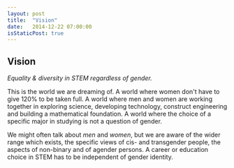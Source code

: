 ```yaml
---
layout: post
title:  "Vision"
date:   2014-12-22 07:00:00
isStaticPost: true
---
```

## Vision

*Equality & diversity in STEM regardless of gender.*

This is the world we are dreaming of. A world where women don't have to give 120% to be taken full.
A world where men and women are working together in exploring science, developing technology,
construct engineering and building a mathematical foundation.
A world where the choice of a specific major in studying is not a question of gender.

We might often talk about *men* and *women*, but we are aware of the wider range which exists,
the specific views of cis- and transgender people, the aspects of non-binary and of agender persons.
A career or education choice in STEM has to be independent of gender identity.
